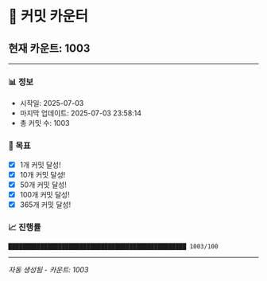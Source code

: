 # 🔢 커밋 카운터

## 현재 카운트: 1003

---

### 📊 정보
- 시작일: 2025-07-03
- 마지막 업데이트: 2025-07-03 23:58:14
- 총 커밋 수: 1003

### 🎯 목표
- [x] 1개 커밋 달성!
- [x] 10개 커밋 달성!
- [x] 50개 커밋 달성!
- [x] 100개 커밋 달성!
- [x] 365개 커밋 달성!

### 📈 진행률
```
██████████████████████████████████████████████████ 1003/100
```

---
*자동 생성됨 - 카운트: 1003*

